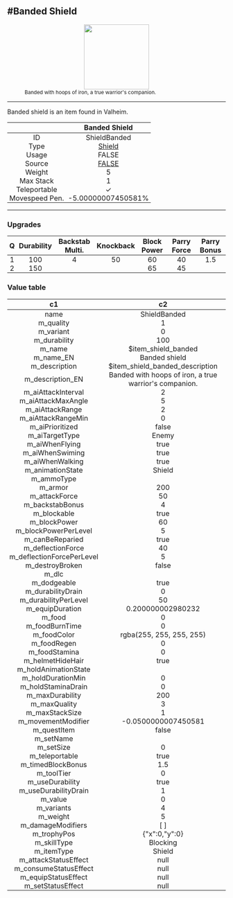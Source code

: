 <meta property="og:title" content="Banded Shield - MoreValheim" /><meta property="og:type" content="website" /><meta property="og:image" content="/assets/banded_shield.png" /><meta property="og:description" content="Banded Shield is an item found in Valheim." /><meta name="theme-color" content="#546D78"><meta name="twitter:card" content="summary_large_image">
#Banded Shield
-------------
<style>img {width:20px;}.tb {width:150px;display: block;margin-left: auto;margin-right: auto;}</style>

<style>.md-typeset table:not([class]) th:not([align]) {min-width:unset!important;}</style>
<style>td{padding:0em 0.3em!important;text-align:center!important;border-left:.05rem solid var(--md-default-fg-color--lightest)}</style>

<style>th{padding:0.1em 0.3em!important;text-align:center!important;font-weight:bold}</style>

<style>pre{text-align:right!important}</style>
<style>table tr td:first-child {border-left: 0;};</style>

<figure><img src="/assets/banded_shield.png" class="tb" /><figcaption><small>Banded with hoops of iron, a true warrior's companion.</small></figcaption></figure>

-------------

Banded shield is an item found in Valheim.

|        | Banded Shield              |
| ----------- | ------------------------------------ |
| ID |ShieldBanded
| Type | [Shield](../../types/shield)
| Usage | FALSE<br>
| Source | [FALSE](../../items/false)
| Weight | 5 |
| Max Stack | 1 |
| Teleportable | ✓
| Movespeed Pen. | -5.00000007450581%


-------------

### Upgrades
| Q | Durability | Backstab Multi. | Knockback | Block Power | Parry Force | Parry Bonus
| - | - | - | - | - | - | - 
1 | 100 | 4 | 50 | 60 | 40 | 1.5 | 
 | 2 | 150 |  |  | 65 | 45 |  | 


### Value table
|c1|c2|
|----|----|
|name|ShieldBanded|
|m_quality|1|
|m_variant|0|
|m_durability|100|
|m_name|$item_shield_banded|
|m_name_EN|Banded shield|
|m_description|$item_shield_banded_description|
|m_description_EN|Banded with hoops of iron, a true warrior's companion.|
|m_aiAttackInterval|2|
|m_aiAttackMaxAngle|5|
|m_aiAttackRange|2|
|m_aiAttackRangeMin|0|
|m_aiPrioritized|false|
|m_aiTargetType|Enemy|
|m_aiWhenFlying|true|
|m_aiWhenSwiming|true|
|m_aiWhenWalking|true|
|m_animationState|Shield|
|m_ammoType||
|m_armor|200|
|m_attackForce|50|
|m_backstabBonus|4|
|m_blockable|true|
|m_blockPower|60|
|m_blockPowerPerLevel|5|
|m_canBeReparied|true|
|m_deflectionForce|40|
|m_deflectionForcePerLevel|5|
|m_destroyBroken|false|
|m_dlc||
|m_dodgeable|true|
|m_durabilityDrain|0|
|m_durabilityPerLevel|50|
|m_equipDuration|0.200000002980232|
|m_food|0|
|m_foodBurnTime|0|
|m_foodColor|rgba(255, 255, 255, 255)|
|m_foodRegen|0|
|m_foodStamina|0|
|m_helmetHideHair|true|
|m_holdAnimationState||
|m_holdDurationMin|0|
|m_holdStaminaDrain|0|
|m_maxDurability|200|
|m_maxQuality|3|
|m_maxStackSize|1|
|m_movementModifier|-0.0500000007450581|
|m_questItem|false|
|m_setName||
|m_setSize|0|
|m_teleportable|true|
|m_timedBlockBonus|1.5|
|m_toolTier|0|
|m_useDurability|true|
|m_useDurabilityDrain|1|
|m_value|0|
|m_variants|4|
|m_weight|5|
|m_damageModifiers|[  ]|
|m_trophyPos|{"x":0,"y":0}|
|m_skillType|Blocking|
|m_itemType|Shield|
|m_attackStatusEffect|null|
|m_consumeStatusEffect|null|
|m_equipStatusEffect|null|
|m_setStatusEffect|null|
